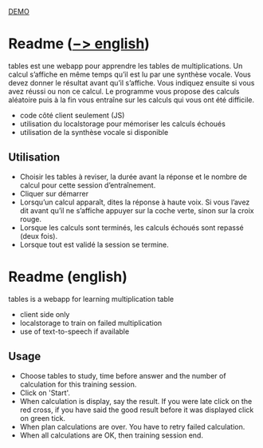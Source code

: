[DEMO](http://pgazaniol.free.fr/tables)

# Readme ([−> english](#english-readme))
tables est une webapp pour apprendre les tables de multiplications.
Un calcul s’affiche en même temps qu’il est lu par une synthèse vocale. Vous devez donner le résultat avant qu’il s’affiche. Vous indiquez ensuite si vous avez réussi ou non ce calcul. Le programme vous propose des calculs aléatoire puis à la fin vous entraîne sur les calculs qui vous ont été difficile.

* code côté client seulement (JS)
* utilisation du localstorage pour mémoriser les calculs échoués
* utilisation de la synthèse vocale si disponible

## Utilisation

* Choisir les tables à reviser, la durée avant la réponse et le nombre de calcul pour cette session d’entraînement.
* Cliquer sur démarrer
* Lorsqu’un calcul apparaît, dites la réponse à haute voix. Si vous l’avez dit avant qu’il ne s’affiche appuyer sur la coche verte, sinon sur la croix rouge.
* Lorsque les calculs sont terminés, les calculs échoués sont repassé (deux fois).
* Lorsque tout est validé la session se termine.

# Readme (english)

tables is a webapp for learning multiplication table

* client side only
* localstorage to train on failed multiplication
* use of text-to-speech if available

## Usage

* Choose tables to study, time before answer and the number of calculation for this training session.
* Click on 'Start'.
* When calculation is display, say the result. If you were late click on the red cross, if you have said the good result before it was displayed click on green tick.
* When plan calculations are over. You have to retry failed calculation.
* When all calculations are OK, then training session end.
